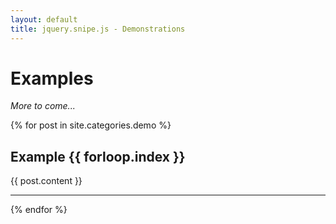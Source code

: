 ```yaml
---
layout: default
title: jquery.snipe.js - Demonstrations
---
```


Examples
========

*More to come...*

{%  for post in site.categories.demo %}

Example {{ forloop.index }}
---------------------------

{{ post.content }}

-------------------

{% endfor %}